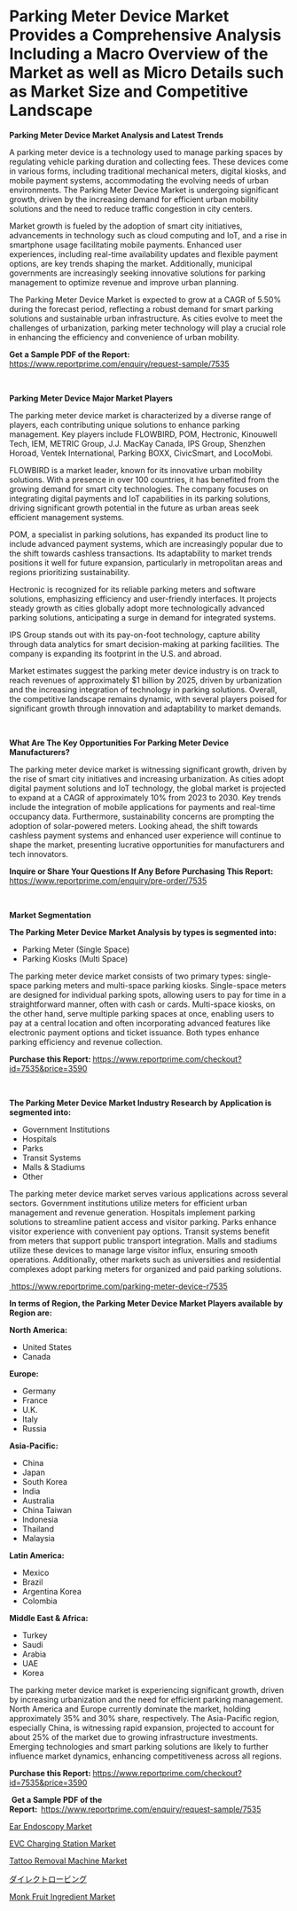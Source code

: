 <p><h1>Parking Meter Device Market Provides a Comprehensive Analysis Including a Macro Overview of the Market as well as Micro Details such as Market Size and Competitive Landscape</h1></p><p><strong>Parking Meter Device Market Analysis and Latest Trends</strong></p>
<p><p>A parking meter device is a technology used to manage parking spaces by regulating vehicle parking duration and collecting fees. These devices come in various forms, including traditional mechanical meters, digital kiosks, and mobile payment systems, accommodating the evolving needs of urban environments. The Parking Meter Device Market is undergoing significant growth, driven by the increasing demand for efficient urban mobility solutions and the need to reduce traffic congestion in city centers.</p><p>Market growth is fueled by the adoption of smart city initiatives, advancements in technology such as cloud computing and IoT, and a rise in smartphone usage facilitating mobile payments. Enhanced user experiences, including real-time availability updates and flexible payment options, are key trends shaping the market. Additionally, municipal governments are increasingly seeking innovative solutions for parking management to optimize revenue and improve urban planning.</p><p>The Parking Meter Device Market is expected to grow at a CAGR of 5.50% during the forecast period, reflecting a robust demand for smart parking solutions and sustainable urban infrastructure. As cities evolve to meet the challenges of urbanization, parking meter technology will play a crucial role in enhancing the efficiency and convenience of urban mobility.</p></p>
<p><strong>Get a Sample PDF of the Report:&nbsp;</strong> <a href="https://www.reportprime.com/enquiry/request-sample/7535">https://www.reportprime.com/enquiry/request-sample/7535</a></p>
<p>&nbsp;</p>
<p><strong>Parking Meter Device Major Market Players</strong></p>
<p><p>The parking meter device market is characterized by a diverse range of players, each contributing unique solutions to enhance parking management. Key players include FLOWBIRD, POM, Hectronic, Kinouwell Tech, IEM, METRIC Group, J.J. MacKay Canada, IPS Group, Shenzhen Horoad, Ventek International, Parking BOXX, CivicSmart, and LocoMobi.</p><p>FLOWBIRD is a market leader, known for its innovative urban mobility solutions. With a presence in over 100 countries, it has benefited from the growing demand for smart city technologies. The company focuses on integrating digital payments and IoT capabilities in its parking solutions, driving significant growth potential in the future as urban areas seek efficient management systems.</p><p>POM, a specialist in parking solutions, has expanded its product line to include advanced payment systems, which are increasingly popular due to the shift towards cashless transactions. Its adaptability to market trends positions it well for future expansion, particularly in metropolitan areas and regions prioritizing sustainability.</p><p>Hectronic is recognized for its reliable parking meters and software solutions, emphasizing efficiency and user-friendly interfaces. It projects steady growth as cities globally adopt more technologically advanced parking solutions, anticipating a surge in demand for integrated systems.</p><p>IPS Group stands out with its pay-on-foot technology, capture ability through data analytics for smart decision-making at parking facilities. The company is expanding its footprint in the U.S. and abroad.</p><p>Market estimates suggest the parking meter device industry is on track to reach revenues of approximately $1 billion by 2025, driven by urbanization and the increasing integration of technology in parking solutions. Overall, the competitive landscape remains dynamic, with several players poised for significant growth through innovation and adaptability to market demands.</p></p>
<p>&nbsp;</p>
<p><strong>What Are The Key Opportunities For Parking Meter Device Manufacturers?</strong></p>
<p><p>The parking meter device market is witnessing significant growth, driven by the rise of smart city initiatives and increasing urbanization. As cities adopt digital payment solutions and IoT technology, the global market is projected to expand at a CAGR of approximately 10% from 2023 to 2030. Key trends include the integration of mobile applications for payments and real-time occupancy data. Furthermore, sustainability concerns are prompting the adoption of solar-powered meters. Looking ahead, the shift towards cashless payment systems and enhanced user experience will continue to shape the market, presenting lucrative opportunities for manufacturers and tech innovators.</p></p>
<p><strong>Inquire or Share Your Questions If Any Before Purchasing This Report:</strong> <a href="https://www.reportprime.com/enquiry/pre-order/7535">https://www.reportprime.com/enquiry/pre-order/7535</a></p>
<p>&nbsp;</p>
<p><strong>Market Segmentation</strong></p>
<p><strong>The Parking Meter Device Market Analysis by types is segmented into:</strong></p>
<p><ul><li>Parking Meter (Single Space)</li><li>Parking Kiosks (Multi Space)</li></ul></p>
<p><p>The parking meter device market consists of two primary types: single-space parking meters and multi-space parking kiosks. Single-space meters are designed for individual parking spots, allowing users to pay for time in a straightforward manner, often with cash or cards. Multi-space kiosks, on the other hand, serve multiple parking spaces at once, enabling users to pay at a central location and often incorporating advanced features like electronic payment options and ticket issuance. Both types enhance parking efficiency and revenue collection.</p></p>
<p><strong>Purchase this Report:&nbsp;</strong><a href="https://www.reportprime.com/checkout?id=7535&price=3590">https://www.reportprime.com/checkout?id=7535&price=3590</a></p>
<p>&nbsp;</p>
<p><strong>The Parking Meter Device Market Industry Research by Application is segmented into:</strong></p>
<p><ul><li>Government Institutions</li><li>Hospitals</li><li>Parks</li><li>Transit Systems</li><li>Malls & Stadiums</li><li>Other</li></ul></p>
<p><p>The parking meter device market serves various applications across several sectors. Government institutions utilize meters for efficient urban management and revenue generation. Hospitals implement parking solutions to streamline patient access and visitor parking. Parks enhance visitor experience with convenient pay options. Transit systems benefit from meters that support public transport integration. Malls and stadiums utilize these devices to manage large visitor influx, ensuring smooth operations. Additionally, other markets such as universities and residential complexes adopt parking meters for organized and paid parking solutions.</p></p>
<p><a href="https://www.reportprime.com/parking-meter-device-r7535">&nbsp;https://www.reportprime.com/parking-meter-device-r7535</a></p>
<p><strong>In terms of Region, the Parking Meter Device Market Players available by Region are:</strong></p>
<p>
    <p> <strong> North America: </strong>
        <ul>
            <li>United States</li>
            <li>Canada</li>
        </ul>
        </p> 
    <p> <strong> Europe: </strong>
        <ul>
            <li>Germany</li>
            <li>France</li>
            <li>U.K.</li>
            <li>Italy</li>
            <li>Russia</li>
        </ul>
        </p> 
    <p> <strong> Asia-Pacific: </strong>
        <ul>
            <li>China</li>
            <li>Japan</li>
            <li>South Korea</li>
            <li>India</li>
            <li>Australia</li>
            <li>China Taiwan</li>
            <li>Indonesia</li>
            <li>Thailand</li>
            <li>Malaysia</li>
        </ul>
        </p> 
    <p> <strong> Latin America: </strong>
        <ul>
            <li>Mexico</li>
            <li>Brazil</li>
            <li>Argentina Korea</li>
            <li>Colombia</li>
        </ul>
        </p> 
    <p> <strong> Middle East & Africa: </strong>
        <ul>
            <li>Turkey</li>
            <li>Saudi</li>
            <li>Arabia</li>
            <li>UAE</li>
            <li>Korea</li>
        </ul>
    </p>
    </p>
<p><p>The parking meter device market is experiencing significant growth, driven by increasing urbanization and the need for efficient parking management. North America and Europe currently dominate the market, holding approximately 35% and 30% share, respectively. The Asia-Pacific region, especially China, is witnessing rapid expansion, projected to account for about 25% of the market due to growing infrastructure investments. Emerging technologies and smart parking solutions are likely to further influence market dynamics, enhancing competitiveness across all regions.</p></p>
<p><strong>Purchase this Report: </strong><a href="https://www.reportprime.com/checkout?id=7535&price=3590">https://www.reportprime.com/checkout?id=7535&price=3590</a></p>
<p>&nbsp;<strong>Get a Sample PDF of the Report:&nbsp;&nbsp;</strong><a href="https://www.reportprime.com/enquiry/request-sample/7535">https://www.reportprime.com/enquiry/request-sample/7535</a></p>
<p><strong></strong></p>
<p><p><a href="https://medium.com/@deborahwillis76/the-global-ear-endoscopy-market-identifies-drivers-restraints-opportunities-and-trends-e509217ee91f">Ear Endoscopy Market</a></p><p><a href="https://www.linkedin.com/pulse/global-evc-charging-station-market-size-trends-analysis-regional-6lc3e?trackingId=3PF4he4oQqWp7CA9m5zTWg%3D%3D">EVC Charging Station Market</a></p><p><a href="https://www.linkedin.com/pulse/global-tattoo-removal-machine-industry-research-report-competitive-1uf8f?trackingId=aLdyytTNQeOjyjIF9MEtoQ%3D%3D">Tattoo Removal Machine Market</a></p><p><a href="https://medium.com/@hattietromp/direct-roving-market-%E3%81%AF-%E3%82%B3%E3%82%B9%E3%83%88%E7%AE%A1%E7%90%86%E3%81%A8%E5%8A%B9%E7%8E%87%E5%90%91%E4%B8%8A%E3%82%92%E5%84%AA%E5%85%88%E3%81%97%E3%81%BE%E3%81%99-%E3%81%95%E3%82%89%E3%81%AB-%E5%A0%B1%E5%91%8A%E6%9B%B8%E3%81%AF%E5%B8%82%E5%A0%B4%E3%81%AE%E9%9C%80%E8%A6%81%E9%9D%A2%E3%81%A8%E4%BE%9B%E7%B5%A6%E9%9D%A2%E3%81%AE%E4%B8%A1%E6%96%B9%E3%82%92%E3%82%AB%E3%83%90%E3%83%BC%E3%81%97%E3%81%A6%E3%81%84%E3%81%BE%E3%81%99-direct-roving-%E5%B8%82%E5%A0%B4%E3%81%AF-2024-%E3%81%8B%E3%82%89-db7e0013327e">ダイレクトロービング</a></p><p><a href="https://issuu.com/reportprime-2/docs/monk-fruit-ingredient-market-size-2_262cc45aaa7c44">Monk Fruit Ingredient Market</a></p></p>